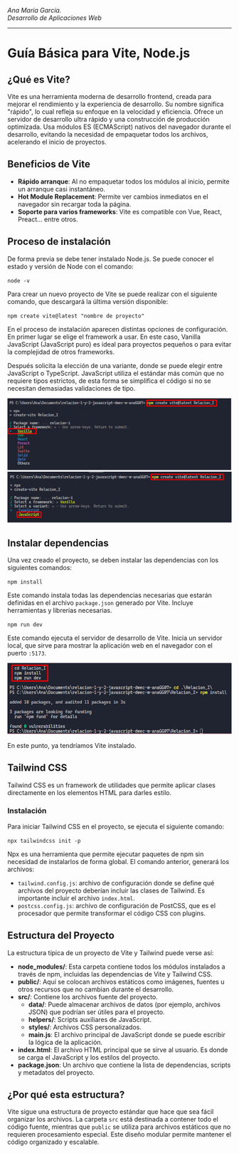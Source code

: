 _Ana María García.  
Desarrollo de Aplicaciones Web_

---

# Guía Básica para Vite, Node.js


## ¿Qué es Vite?

Vite es una herramienta moderna de desarrollo frontend, creada para mejorar el rendimiento y la experiencia de desarrollo. Su nombre significa "rápido", lo cual refleja su enfoque en la velocidad y eficiencia. Ofrece un servidor de desarrollo ultra rápido y una construcción de producción optimizada. Usa módulos ES (ECMAScript) nativos del navegador durante el desarrollo, evitando la necesidad de empaquetar todos los archivos, acelerando el inicio de proyectos.

## Beneficios de Vite

- **Rápido arranque**: Al no empaquetar todos los módulos al inicio, permite un arranque casi instantáneo.
- **Hot Module Replacement**: Permite ver cambios inmediatos en el navegador sin recargar toda la página.
- **Soporte para varios frameworks**: Vite es compatible con Vue, React, Preact... entre otros.

## Proceso de instalación

De forma previa se debe tener instalado Node.js. Se puede conocer el estado y versión de Node con el comando:

`node -v`

Para crear un nuevo proyecto de Vite se puede realizar con el siguiente comando, que descargará la última versión disponible:

`npm create vite@latest "nombre de proyecto"`

En el proceso de instalación aparecen distintas opciones de configuración. En primer lugar se elige el framework a usar. En este caso, Vanilla JavaScript (JavaScript puro) es ideal para proyectos pequeños o para evitar la complejidad de otros frameworks.

Después solicita la elección de una variante, donde se puede elegir entre JavaScript o TypeScript. JavaScript utiliza el estándar más común que no requiere tipos estrictos, de esta forma se simplifica el código si no se necesitan demasiadas validaciones de tipo.

![Imagen SSH](./img/selectFramework.png)
![Imagen SSH](./img/selectVariant.png)

## Instalar dependencias

Una vez creado el proyecto, se deben instalar las dependencias con los siguientes comandos:

`npm install`

Este comando instala todas las dependencias necesarias que estarán definidas en el archivo `package.json` generado por Vite. Incluye herramientas y librerías necesarias.

`npm run dev`

Este comando ejecuta el servidor de desarrollo de Vite. Inicia un servidor local, que sirve para mostrar la aplicación web en el navegador con el puerto `:5173`.

![Imagen SSH](./img/npmInstall.png)

En este punto, ya tendríamos Vite instalado.

## Tailwind CSS

Tailwind CSS es un framework de utilidades que permite aplicar clases directamente en los elementos HTML para darles estilo.

### Instalación

Para iniciar Tailwind CSS en el proyecto, se ejecuta el siguiente comando:

`npx tailwindcss init -p`

Npx es una herramienta que permite ejecutar paquetes de npm sin necesidad de instalarlos de forma global. El comando anterior, generará los archivos:

- `tailwind.config.js`: archivo de configuración donde se define qué archivos del proyecto deberían incluir las clases de Tailwind. Es importante incluir el archivo `index.html`.
- `postcss.config.js`: archivo de configuración de PostCSS, que es el procesador que permite transformar el código CSS con plugins.


## Estructura del Proyecto

La estructura típica de un proyecto de Vite y Tailwind puede verse así:

- **node_modules/**: Esta carpeta contiene todos los módulos instalados a través de npm, incluidas las dependencias de Vite y Tailwind CSS.
- **public/**: Aquí se colocan archivos estáticos como imágenes, fuentes u otros recursos que no cambian durante el desarrollo.
- **src/**: Contiene los archivos fuente del proyecto.
  - **data/**: Puede almacenar archivos de datos (por ejemplo, archivos JSON) que podrían ser útiles para el proyecto.
  - **helpers/**: Scripts auxiliares de JavaScript.
  - **styles/**: Archivos CSS personalizados.
  - **main.js**: El archivo principal de JavaScript donde se puede escribir la lógica de la aplicación.
- **index.html**: El archivo HTML principal que se sirve al usuario. Es donde se carga el JavaScript y los estilos del proyecto.
- **package.json**: Un archivo que contiene la lista de dependencias, scripts y metadatos del proyecto.

## ¿Por qué esta estructura?

Vite sigue una estructura de proyecto estándar que hace que sea fácil organizar los archivos. La carpeta `src` está destinada a contener todo el código fuente, mientras que `public` se utiliza para archivos estáticos que no requieren procesamiento especial. Este diseño modular permite mantener el código organizado y escalable.
